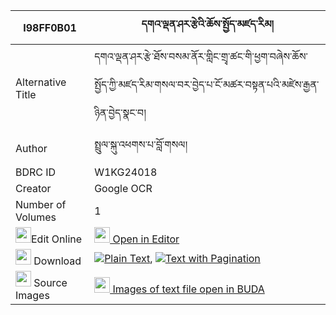 |I98FF0B01|དགའ་ལྡན་ཤར་རྩེའི་ཆོས་སྤྱོད་མཛད་རིམ། 
| --- | --- 
|Alternative Title |དགའ་ལྡན་ཤར་རྩེ་ཐོས་བསམ་ནོར་གླིང་གྲྭ་ཚང་གི་ཕྱག་བཞེས་ཆོས་སྤྱོད་ཀྱི་མཛད་རིམ་གསལ་བར་བྱེད་པ་ངོ་མཚར་བསྟན་པའི་མཛེས་རྒྱན་ཉིན་བྱེད་སྣང་བ།
|Author| སྤྲུལ་སྐུ་འཕགས་པ་བློ་གསལ།
|BDRC ID | W1KG24018
|Creator | Google OCR
|Number of Volumes| 1
|<img width="25" src="https://img.icons8.com/color/25/000000/edit-property.png">Edit Online| [<img width="25" src="https://avatars.githubusercontent.com/u/45091458?s=200&v=4"> Open in Editor](http://editor.openpecha.org/I98FF0B01)
|<img width="25" src="https://img.icons8.com/fluent/48/000000/download-2.png"/>  Download | [![](https://img.icons8.com/color/20/000000/txt.png)Plain Text](https://github.com/Openpecha/I98FF0B01/releases/download/v1/ganden_shar_tse_i_chocho_dze_r_plain_I98FF0B01.zip), [![](https://img.icons8.com/color/20/000000/txt.png)Text with Pagination](https://github.com/Openpecha/I98FF0B01/releases/download/v1/ganden_shar_tse_i_chocho_dze_r_pages_I98FF0B01.zip)
|<img width="25" src="https://img.icons8.com/plasticine/100/000000/pictures-folder.png"/>  Source Images | [<img width="25" src="https://library.bdrc.io/icons/BUDA-small.svg"> Images of text file open in BUDA](https://library.bdrc.io/show/bdr:W1KG24018)